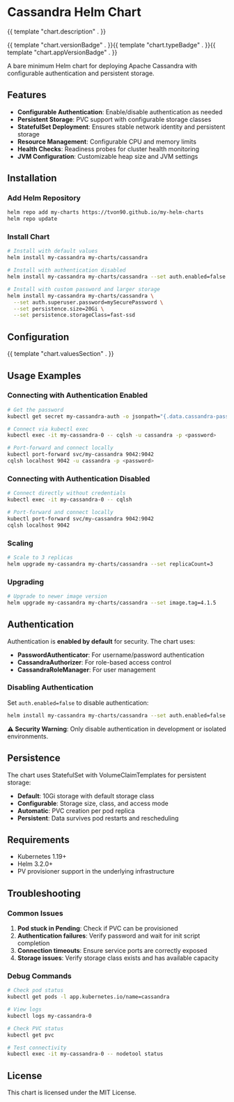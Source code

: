 # Cassandra Helm Chart

{{ template "chart.description" . }}

{{ template "chart.versionBadge" . }}{{ template "chart.typeBadge" . }}{{ template "chart.appVersionBadge" . }}

A bare minimum Helm chart for deploying Apache Cassandra with configurable authentication and persistent storage.

## Features

- **Configurable Authentication**: Enable/disable authentication as needed
- **Persistent Storage**: PVC support with configurable storage classes
- **StatefulSet Deployment**: Ensures stable network identity and persistent storage
- **Resource Management**: Configurable CPU and memory limits
- **Health Checks**: Readiness probes for cluster health monitoring
- **JVM Configuration**: Customizable heap size and JVM settings

## Installation

### Add Helm Repository

```bash
helm repo add my-charts https://tvon90.github.io/my-helm-charts
helm repo update
```

### Install Chart

```bash
# Install with default values
helm install my-cassandra my-charts/cassandra

# Install with authentication disabled
helm install my-cassandra my-charts/cassandra --set auth.enabled=false

# Install with custom password and larger storage
helm install my-cassandra my-charts/cassandra \
  --set auth.superuser.password=mySecurePassword \
  --set persistence.size=20Gi \
  --set persistence.storageClass=fast-ssd
```

## Configuration

{{ template "chart.valuesSection" . }}

## Usage Examples

### Connecting with Authentication Enabled

```bash
# Get the password
kubectl get secret my-cassandra-auth -o jsonpath="{.data.cassandra-password}" | base64 --decode

# Connect via kubectl exec
kubectl exec -it my-cassandra-0 -- cqlsh -u cassandra -p <password>

# Port-forward and connect locally
kubectl port-forward svc/my-cassandra 9042:9042
cqlsh localhost 9042 -u cassandra -p <password>
```

### Connecting with Authentication Disabled

```bash
# Connect directly without credentials
kubectl exec -it my-cassandra-0 -- cqlsh

# Port-forward and connect locally
kubectl port-forward svc/my-cassandra 9042:9042
cqlsh localhost 9042
```

### Scaling

```bash
# Scale to 3 replicas
helm upgrade my-cassandra my-charts/cassandra --set replicaCount=3
```

### Upgrading

```bash
# Upgrade to newer image version
helm upgrade my-cassandra my-charts/cassandra --set image.tag=4.1.5
```

## Authentication

Authentication is **enabled by default** for security. The chart uses:

- **PasswordAuthenticator**: For username/password authentication
- **CassandraAuthorizer**: For role-based access control
- **CassandraRoleManager**: For user management

### Disabling Authentication

Set `auth.enabled=false` to disable authentication:

```bash
helm install my-cassandra my-charts/cassandra --set auth.enabled=false
```

**⚠️ Security Warning**: Only disable authentication in development or isolated environments.

## Persistence

The chart uses StatefulSet with VolumeClaimTemplates for persistent storage:

- **Default**: 10Gi storage with default storage class
- **Configurable**: Storage size, class, and access mode
- **Automatic**: PVC creation per pod replica
- **Persistent**: Data survives pod restarts and rescheduling

## Requirements

- Kubernetes 1.19+
- Helm 3.2.0+
- PV provisioner support in the underlying infrastructure

## Troubleshooting

### Common Issues

1. **Pod stuck in Pending**: Check if PVC can be provisioned
2. **Authentication failures**: Verify password and wait for init script completion
3. **Connection timeouts**: Ensure service ports are correctly exposed
4. **Storage issues**: Verify storage class exists and has available capacity

### Debug Commands

```bash
# Check pod status
kubectl get pods -l app.kubernetes.io/name=cassandra

# View logs
kubectl logs my-cassandra-0

# Check PVC status
kubectl get pvc

# Test connectivity
kubectl exec -it my-cassandra-0 -- nodetool status
```

## License

This chart is licensed under the MIT License.